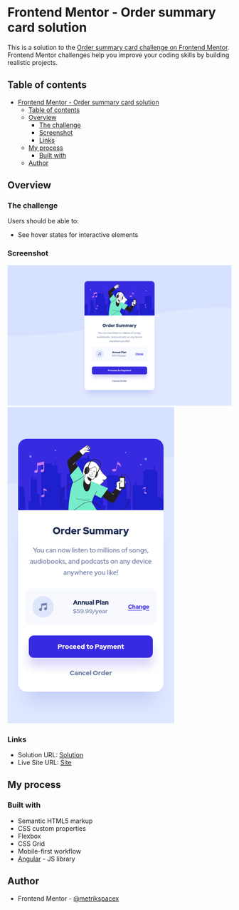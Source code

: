 # Frontend Mentor - Order summary card solution

This is a solution to the [Order summary card challenge on Frontend Mentor](https://www.frontendmentor.io/challenges/order-summary-component-QlPmajDUj). Frontend Mentor challenges help you improve your coding skills by building realistic projects.

## Table of contents

- [Frontend Mentor - Order summary card solution](#frontend-mentor---order-summary-card-solution)
  - [Table of contents](#table-of-contents)
  - [Overview](#overview)
    - [The challenge](#the-challenge)
    - [Screenshot](#screenshot)
    - [Links](#links)
  - [My process](#my-process)
    - [Built with](#built-with)
  - [Author](#author)

## Overview

### The challenge

Users should be able to:

- See hover states for interactive elements

### Screenshot

![desktop](./.screenshots/desktop.png)
![mobile](./.screenshots/mobile.png)

### Links

- Solution URL: [Solution](https://github.com/metrikspacex/order-summary-component)
- Live Site URL: [Site](https://metrikspacex.github.io/order-summary-component/)

## My process

### Built with

- Semantic HTML5 markup
- CSS custom properties
- Flexbox
- CSS Grid
- Mobile-first workflow
- [Angular](https://reactjs.org/) - JS library

## Author

- Frontend Mentor - [@metrikspacex](https://www.frontendmentor.io/profile/metrikspacex)
